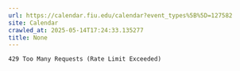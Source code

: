 ```yaml
---
url: https://calendar.fiu.edu/calendar?event_types%5B%5D=127582
site: Calendar
crawled_at: 2025-05-14T17:24:33.135277
title: None
---
```


```
429 Too Many Requests (Rate Limit Exceeded)

```

